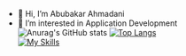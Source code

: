 - 👋 Hi, I’m Abubakar Ahmadani
- 👀 I’m interested in Application Development
<br/>![Anurag's GitHub stats](https://github-readme-stats.vercel.app/api?username=AbAhmadani&count_private=true&show_icons=true)
[![Top Langs](https://github-readme-stats.vercel.app/api/top-langs/?username=AbAhmadani&layout=compact)](https://github.com/AbAhmadani/github-readme-stats)
<br/>[![My Skills](https://skillicons.dev/icons?i=java,androidstudio,kotlin,mongodb,nodejs,js,html,css)](https://skillicons.dev)

